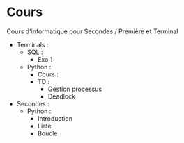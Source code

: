 # Cours
Cours d'informatique pour Secondes / Première et Terminal

- Terminals :
  - SQL :
    - Exo 1
  - Python :
    - Cours :
    - TD :
      - Gestion processus 
      - Deadlock
- Secondes :
  - Python :
    - Introduction
    - Liste
    - Boucle
